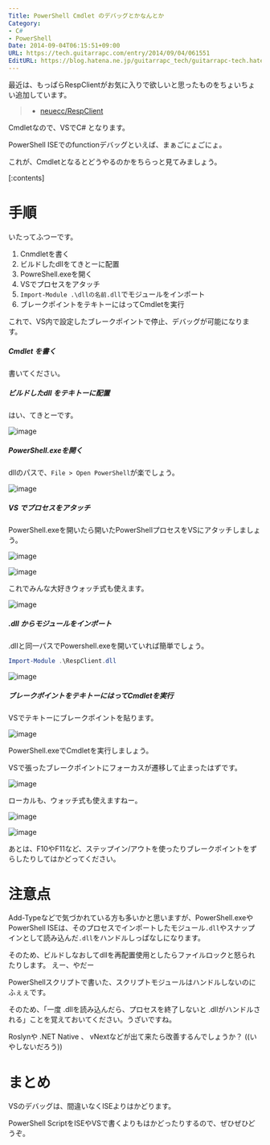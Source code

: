 ```yaml
---
Title: PowerShell Cmdlet のデバッグとかなんとか
Category:
- C#
- PowerShell
Date: 2014-09-04T06:15:51+09:00
URL: https://tech.guitarrapc.com/entry/2014/09/04/061551
EditURL: https://blog.hatena.ne.jp/guitarrapc_tech/guitarrapc-tech.hatenablog.com/atom/entry/12921228815731972594
---
```


最近は、もっぱらRespClientがお気に入りで欲しいと思ったものをちょいちょい追加しています。

> - [neuecc/RespClient](https://github.com/neuecc/RespClient)

Cmdletなので、VSでC# となります。

PowerShell ISEでのfunctionデバッグといえば、まぁごにょごにょ。

これが、Cmdletとなるとどうやるのかをちらっと見てみましょう。

[:contents]

# 手順

いたってふつーです。

1. Cnmdletを書く
2. ビルドしたdllをてきとーに配置
3. PowreShell.exeを開く
4. VSでプロセスをアタッチ
5. `Import-Module .\dllの名前.dll`でモジュールをインポート
6. ブレークポイントをテキトーにはってCmdletを実行


これで、VS内で設定したブレークポイントで停止、デバッグが可能になります。

##### Cmdlet を書く

書いてください。

##### ビルドしたdll をテキトーに配置

はい、てきとーです。

![image](https://cdn-ak.f.st-hatena.com/images/fotolife/g/guitarrapc_tech/20140904/20140904060432.png)

##### PowerShell.exeを開く

dllのパスで、`File > Open PowerShell`が楽でしょう。

![image](https://cdn-ak.f.st-hatena.com/images/fotolife/g/guitarrapc_tech/20140904/20140904060545.png)

##### VS でプロセスをアタッチ

PowerShell.exeを開いたら開いたPowerShellプロセスをVSにアタッチしましょう。

![image](https://cdn-ak.f.st-hatena.com/images/fotolife/g/guitarrapc_tech/20140904/20140904060620.png)

![image](https://cdn-ak.f.st-hatena.com/images/fotolife/g/guitarrapc_tech/20140904/20140904060645.png)

これでみんな大好きウォッチ式も使えます。

![image](https://cdn-ak.f.st-hatena.com/images/fotolife/g/guitarrapc_tech/20140904/20140904060733.png)

##### .dll からモジュールをインポート

.dllと同一パスでPowershell.exeを開いていれば簡単でしょう。

```ps1
Import-Module .\RespClient.dll
```

![image](https://cdn-ak.f.st-hatena.com/images/fotolife/g/guitarrapc_tech/20140904/20140904060900.png)

##### ブレークポイントをテキトーにはってCmdletを実行

VSでテキトーにブレークポイントを貼ります。

![image](https://cdn-ak.f.st-hatena.com/images/fotolife/g/guitarrapc_tech/20140904/20140904061031.png)

PowerShell.exeでCmdletを実行しましょう。

VSで張ったブレークポイントにフォーカスが遷移して止まったはずです。

![image](https://cdn-ak.f.st-hatena.com/images/fotolife/g/guitarrapc_tech/20140904/20140904061224.png)

ローカルも、ウォッチ式も使えますねー。

![image](https://cdn-ak.f.st-hatena.com/images/fotolife/g/guitarrapc_tech/20140904/20140904061328.png)

![image](https://cdn-ak.f.st-hatena.com/images/fotolife/g/guitarrapc_tech/20140904/20140904061347.png)

あとは、F10やF11など、ステップイン/アウトを使ったりブレークポイントをずらしたりしてはかどってください。

# 注意点

Add-Typeなどで気づかれている方も多いかと思いますが、PowerShell.exeやPowerShell ISEは、そのプロセスでインポートしたモジュール`.dll`やスナップインとして読み込んだ`.dll`をハンドルしっぱなしになります。

そのため、ビルドしなおしてdllを再配置使用としたらファイルロックと怒られたりします。 えー、やだー

PowerShellスクリプトで書いた、スクリプトモジュールはハンドルしないのにふぇぇです。

そのため、「一度 .dllを読み込んだら、プロセスを終了しないと .dllがハンドルされる」ことを覚えておいてください。うざいですね。

Roslynや .NET Native 、 vNextなどが出て来たら改善するんでしょうか？ ((いやしないだろう))

# まとめ

VSのデバッグは、間違いなくISEよりはかどります。

PowerShell ScriptをISEやVSで書くよりもはかどったりするので、ぜひぜひどうぞ。
